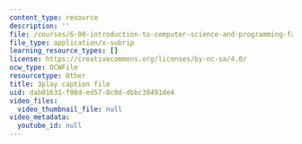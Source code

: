 ```yaml
---
content_type: resource
description: ''
file: /courses/6-00-introduction-to-computer-science-and-programming-fall-2008/dab01631f98ded578c0ddbbc38491de4_raTzkzML31w.srt
file_type: application/x-subrip
learning_resource_types: []
license: https://creativecommons.org/licenses/by-nc-sa/4.0/
ocw_type: OCWFile
resourcetype: Other
title: 3play caption file
uid: dab01631-f98d-ed57-8c0d-dbbc38491de4
video_files:
  video_thumbnail_file: null
video_metadata:
  youtube_id: null
---
```

